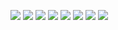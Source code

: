 ![](https://scontent.fuio4-1.fna.fbcdn.net/v/t1.0-9/p843x403/132441377_218872633145135_7081385005826169567_o.jpg?_nc_cat=110&ccb=2&_nc_sid=730e14&_nc_ohc=-I6Rxxaw5uUAX_604GP&_nc_ht=scontent.fuio4-1.fna&tp=6&oh=0db7c3fdb10650f25a78755909393e34&oe=6006CAED)
![](https://scontent.fuio4-1.fna.fbcdn.net/v/t1.0-9/p843x403/132796445_218873169811748_6207201382388485231_o.jpg?_nc_cat=104&ccb=2&_nc_sid=730e14&_nc_ohc=et_v57-W1AEAX9CO7tu&_nc_ht=scontent.fuio4-1.fna&tp=6&oh=35e737d50ac56b4ec547146bbcc428c7&oe=60084D57)
![](https://scontent.fuio4-1.fna.fbcdn.net/v/t1.0-9/p843x403/132772363_218873293145069_4932031592345475220_o.jpg?_nc_cat=104&ccb=2&_nc_sid=730e14&_nc_ohc=-KXhHHwcKgUAX_UixG3&_nc_ht=scontent.fuio4-1.fna&tp=6&oh=7c89ea87f2a216cf879290805a86db51&oe=600690B8)
![](https://scontent.fuio4-1.fna.fbcdn.net/v/t1.0-9/p843x403/132747336_218873356478396_4461807358845567464_o.jpg?_nc_cat=111&ccb=2&_nc_sid=730e14&_nc_ohc=3zINnzBCP64AX9pzMJf&_nc_oc=AQmuj1K7_DGrYP2_nXslTmz3SpB3QvElg4d_2hAIbOCCFgcm1-4ILGbD6-p_BwGzdUmU4m3-NNusRAMd4swPTIwD&_nc_ht=scontent.fuio4-1.fna&tp=6&oh=ec3652191d683cacdd90f1d9e9fbf553&oe=6006197D)
![](https://scontent.fuio4-1.fna.fbcdn.net/v/t1.0-9/p843x403/132190876_218876309811434_7517570220634658288_o.jpg?_nc_cat=108&ccb=2&_nc_sid=730e14&_nc_ohc=yGdP5_BVF-AAX82Lj7D&_nc_ht=scontent.fuio4-1.fna&tp=6&oh=7403bef2447976ba68c079f3c6fd4aa8&oe=60075489)
![](https://scontent.fuio4-1.fna.fbcdn.net/v/t1.0-9/p843x403/132314065_218876496478082_3531672898039577331_o.jpg?_nc_cat=103&ccb=2&_nc_sid=730e14&_nc_ohc=huvy7qZCo64AX_44IVA&_nc_ht=scontent.fuio4-1.fna&tp=6&oh=3af3fe1fb5222cd7da77cb1097216357&oe=600936C8)
![](https://scontent.fuio4-1.fna.fbcdn.net/v/t1.0-9/p843x403/132576820_218876583144740_3645743464150855326_o.jpg?_nc_cat=110&ccb=2&_nc_sid=730e14&_nc_ohc=Y4Oj15qa5G4AX8rxHgk&_nc_oc=AQn-doBnXG06NICklDAeDARcU5Rf-rOpS-zjqpwf6eSpw9yB9viZnJlhh83LCcEQVcbwF_mtfYoHeNKDyBCAKscD&_nc_ht=scontent.fuio4-1.fna&tp=6&oh=78e4f817cd4df66266c1ecc7ca4e157b&oe=6005E4D7)
![](https://scontent.fuio4-1.fna.fbcdn.net/v/t1.0-9/p843x403/132596436_218876683144730_5436459460951842293_o.jpg?_nc_cat=111&ccb=2&_nc_sid=730e14&_nc_ohc=JC87oBFL9e4AX-dWmR3&_nc_ht=scontent.fuio4-1.fna&tp=6&oh=f802c728d613d7af1f3233e8cbafa5ca&oe=6006A0DD)


